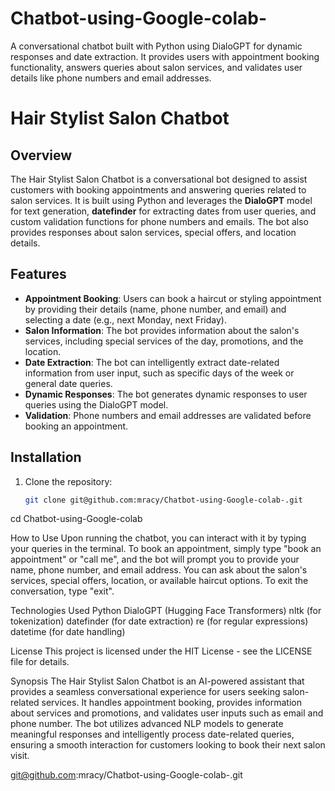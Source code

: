 # Chatbot-using-Google-colab-

A conversational chatbot built with Python using DialoGPT for dynamic responses and date extraction. It provides users with appointment booking functionality, answers queries about salon services, and validates user details like phone numbers and email addresses.

# Hair Stylist Salon Chatbot

## Overview
The Hair Stylist Salon Chatbot is a conversational bot designed to assist customers with booking appointments and answering queries related to salon services. It is built using Python and leverages the **DialoGPT** model for text generation, **datefinder** for extracting dates from user queries, and custom validation functions for phone numbers and emails. The bot also provides responses about salon services, special offers, and location details.

## Features
- **Appointment Booking**: Users can book a haircut or styling appointment by providing their details (name, phone number, and email) and selecting a date (e.g., next Monday, next Friday).
- **Salon Information**: The bot provides information about the salon's services, including special services of the day, promotions, and the location.
- **Date Extraction**: The bot can intelligently extract date-related information from user input, such as specific days of the week or general date queries.
- **Dynamic Responses**: The bot generates dynamic responses to user queries using the DialoGPT model.
- **Validation**: Phone numbers and email addresses are validated before booking an appointment.

## Installation

1. Clone the repository:
   ```bash
   git clone git@github.com:mracy/Chatbot-using-Google-colab-.git

cd Chatbot-using-Google-colab


How to Use
Upon running the chatbot, you can interact with it by typing your queries in the terminal.
To book an appointment, simply type "book an appointment" or "call me", and the bot will prompt you to provide your name, phone number, and email address.
You can ask about the salon's services, special offers, location, or available haircut options.
To exit the conversation, type "exit".

Technologies Used
Python
DialoGPT (Hugging Face Transformers)
nltk (for tokenization)
datefinder (for date extraction)
re (for regular expressions)
datetime (for date handling)

License
This project is licensed under the HIT License - see the LICENSE file for details.

Synopsis
The Hair Stylist Salon Chatbot is an AI-powered assistant that provides a seamless conversational experience for users seeking salon-related services. It handles appointment booking, provides information about services and promotions, and validates user inputs such as email and phone number. The bot utilizes advanced NLP models to generate meaningful responses and intelligently process date-related queries, ensuring a smooth interaction for customers looking to book their next salon visit.


git@github.com:mracy/Chatbot-using-Google-colab-.git

